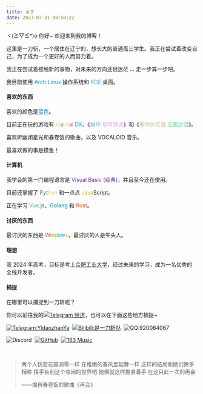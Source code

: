 ```yaml
---
title: 关于
date: 2023-07-31 08:50:22
---
```


<!--新版关于页面，重新建设于 2023.7-->

ヾ(≧▽≦*)o 你好~ 欢迎来到我的博客！

这里是一刀斩，一个居住在辽宁的，想长大的普通高三学生。我正在尝试着改变自己，为了成为一个更好的人而努力着。

我正在尝试着接触新的事物，对未来的方向还很迷茫 ... 走一步算一步吧。

我目前使用 <font color="#1793d1">Arch Linux</font> 操作系统和 <font color="#54a3d8">KDE</font> 桌面。

#### 喜欢的东西

喜欢的颜色是<font color="1793d1">蓝色</font>。

目前正在玩的游戏有 <font color="#eac92c">m</font><font color="#298cc4">a</font><font color="#8baf3f">i</font><font color="#eac92c">m</font><font color="#de5924">a</font><font color="#ca3c86">i</font> <font color="#03a4e0">DX</font>、《<font color="#5eb7ee">崩坏</font> <font color="#e0a7e5">星穹铁道</font>》和《<font color="#cbb687">塞尔达传说</font> <font color="#49d59c">王国之泪</font>》。

喜欢听幽闭星光和春卷饭的歌曲，以及 VOCALOID 音乐。

最喜欢做的事是摸鱼！

#### 计算机

我学会的第一门编程语言是 <font color="#652d92">Visual Basic (经典)</font>，并且至今还在使用。

目前还掌握了 <font color="#336fa1">Pyt</font><font color="#f9c83d">hon</font> 和一点点 <font color="#efaa0f">Java</font>Script。

正在学习 <font color="#42b883">Vue</font><font color="#35495e">.js</font>、<font color="#007d9c">Golang</font> 和 <font color="#f74b00">Rust</font>。

#### 讨厌的东西

最讨厌的东西是 <font color="#f45326">Wi</font><font color="#82bc06">nd</font><font color="#05a6f1">ow</font><font color="#ffbb08">s</font>，最讨厌的人是牛头人。

#### 理想

我 2024 年高考，目标是考上[合肥工业大学](https://www.hfut.edu.cn/)，经过未来的学习，成为一名优秀的全栈开发者。

#### 捕捉

在哪里可以捕捉到一刀斩呢？

你可以前往我的<a href="https://t.me/yidaozhan_channel"><img alt="Telegram 频道" src="https://img.shields.io/badge/Telegram-频道-28a8ea?logo=telegram"></a>，也可以在下面这些地方捕捉~

<p>
<a href="https://t.me/YidaozhanYa"><img src="https://img.shields.io/badge/Telegram-YidaozhanYa-28a8ea?logo=telegram" alt="Telegram:YidaozhanYa"></a>&nbsp; 
<a href="https://space.bilibili.com/485832788"><img alt="Bilibili:是一刀斩哒" src="https://img.shields.io/badge/Bilibili-是一刀斩哒-ff6699?logo=bilibili"></a>&nbsp; 
<img alt="QQ:920064067" src="https://img.shields.io/badge/QQ群-920064067-faad01?logo=tencentqq">
</p>
<p>
<img src="https://img.shields.io/badge/Discord-YidaozhanYa%238565-5865f2?logo=discord" alt="Discord">&nbsp; 
<a href="https://github.com/YidaozhanYa"><img src="https://img.shields.io/badge/GitHub-YidaozhanYa-fff?logo=github" alt="GitHub"></a>&nbsp;
<a href="https://music.163.com/#/user/home?id=3392019481"><img src="https://img.shields.io/badge/%E7%BD%91%E6%98%93%E4%BA%91%E9%9F%B3%E4%B9%90-%E6%98%AF%E4%B8%80%E5%88%80%E6%96%A9%E5%93%92-e60026?logo=youtube-music" alt="163 Music"></a>
</p>
​    
​     

> 两个人恍若花瓣凋零一样
> 在稚嫩的春风里起舞一样
> 这样的结局和她们俩多相称
> 挥手告别这个喧闹的世界吧
> 她俩就这样握紧着手
> 在这只此一次的再会
>
> ——摘自春卷饭的歌曲《再会》
